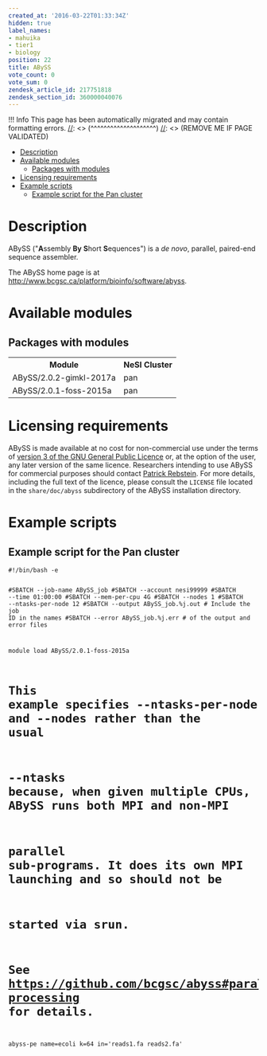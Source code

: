 ```yaml
---
created_at: '2016-03-22T01:33:34Z'
hidden: true
label_names:
- mahuika
- tier1
- biology
position: 22
title: ABySS
vote_count: 0
vote_sum: 0
zendesk_article_id: 217751818
zendesk_section_id: 360000040076
---
```



[//]: <> (REMOVE ME IF PAGE VALIDATED)
[//]: <> (vvvvvvvvvvvvvvvvvvvv)
 !!! Info
     This page has been automatically migrated and may contain formatting errors.
[//]: <> (^^^^^^^^^^^^^^^^^^^^)
[//]: <> (REMOVE ME IF PAGE VALIDATED)
<!-- The above lines, specifying the category, section and title, must be
present and always comprising the first three lines of the article. -->

<div class="toc">
<ul>
<li><a href="#description">Description</a></li>
<li>
<a href="#available-modules">Available modules</a><ul>
<li><a href="#packages-with-modules">Packages with modules</a></li>
</ul>
</li>
<li><a href="#licensing-requirements">Licensing requirements</a></li>
<li>
<a href="#example-scripts">Example scripts</a><ul>
<li><a href="#example-script-for-the-pan-cluster">Example script for the Pan cluster</a></li>
</ul>
</li>
</ul>
</div>
<h1 id="description">Description</h1>
<p>ABySS ("<strong>A</strong>ssembly <strong>By</strong> <strong>S</strong>hort <strong>S</strong>equences") is a <em>de novo</em>, parallel,
paired-end sequence assembler.</p>
<p>The ABySS home page is at <a href="http://www.bcgsc.ca/platform/bioinfo/software/abyss">http://www.bcgsc.ca/platform/bioinfo/software/abyss</a>.</p>
<h1 id="available-modules">Available modules</h1>
<h2 id="packages-with-modules">Packages with modules</h2>
<table>
  <tr>
    <th>Module</th>
    <th>NeSI Cluster</th>
  </tr>
  <tr>
    <td>ABySS/2.0.2-gimkl-2017a</td>
    <td>pan</td>
  </tr>
  <tr>
    <td>ABySS/2.0.1-foss-2015a</td>
    <td>pan</td>
  </tr>
</table>

<h1 id="licensing-requirements">Licensing requirements</h1>
<p>ABySS is made available at no cost for non-commercial use under the terms of
<a href="http://www.gnu.org/licenses/gpl-3.0.html">version 3 of the GNU General Public Licence</a> or,
at the option of the user, any later version of the same licence. Researchers
intending to use ABySS for commercial purposes should contact <a href="mailto:prebstein@bccancer.bc.ca">Patrick Rebstein</a>.
For more details, including the full text of the licence, please consult the
<code>LICENSE</code> file located in the <code>share/doc/abyss</code> subdirectory of the ABySS
installation directory.</p>
<h1 id="example-scripts">Example scripts</h1>
<h2 id="example-script-for-the-pan-cluster">Example script for the Pan cluster</h2>
<pre><code class="bash">#!/bin/bash -e

#SBATCH --job-name        ABySS_job
#SBATCH --account         nesi99999
#SBATCH --time            01:00:00
#SBATCH --mem-per-cpu     4G
#SBATCH --nodes           1 
#SBATCH --ntasks-per-node 12
#SBATCH --output          ABySS_job.%j.out # Include the job ID in the names
#SBATCH --error           ABySS_job.%j.err # of the output and error files

module load ABySS/2.0.1-foss-2015a

# This example specifies --ntasks-per-node and --nodes rather than the usual 
# --ntasks because, when given multiple CPUs, ABySS runs both MPI and non-MPI 
# parallel sub-programs.  It does its own MPI launching and so should not be 
# started via srun.
# See https://github.com/bcgsc/abyss#parallel-processing for details.

abyss-pe name=ecoli k=64 in='reads1.fa reads2.fa'
</code></pre>